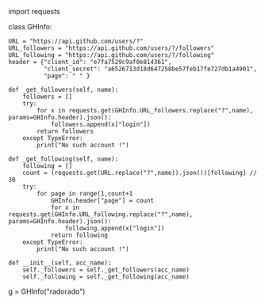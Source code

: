 import requests


class GHInfo:

    URL = "https://api.github.com/users/?"
    URL_followers = "https://api.github.com/users/?/followers"
    URL_following = "https://api.github.com/users/?/following"
    header = {"client_id": "e7fa7529c9af0e814361",
              "client_secret": "a6526713d18d647258be57feb17fe727db1a4901",
              "page": " " }

    def _get_followers(self, name):
        followers = []
        try:
            for x in requests.get(GHInfo.URL_followers.replace("?",name), params=GHInfo.header).json():
                followers.append(x["login"])
            return followers
        except TypeError:
            print("No such account !")

    def _get_following(self, name):
        following = []
        count = (requests.get(URL.replace("?",name)).json())[following] // 30
        try:
            for page in range(1,count+1
                GHInfo.header["page"] = count 
                for x in requests.get(GHInfo.URL_following.replace("?",name), params=GHInfo.header).json():
                    following.append(x["login"])
                return following
        except TypeError:
            print("No such account !")

    def __init__(self, acc_name):
        self._followers = self._get_followers(acc_name)
        self._following = self._get_following(acc_name)


g = GHInfo("radorado")
